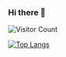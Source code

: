 ### Hi there 👋

<!--
**MSJroy/MSJroy** is a ✨ _special_ ✨ repository because its `README.md` (this file) appears on your GitHub profile.

Here are some ideas to get you started:

- 🔭 I’m currently working on ...
- 🌱 I’m currently learning ...
- 👯 I’m looking to collaborate on ...
- 🤔 I’m looking for help with ...
- 💬 Ask me about ...
- 📫 How to reach me: ...
- 😄 Pronouns: ...
- ⚡ Fun fact: ...
-->
![Visitor Count](https://profile-counter.glitch.me/MSJroy/count.svg)

[![Top Langs](https://github-readme-stats.vercel.app/api/top-langs/?username=MSJroy)](https://github.com/MSJroy/github-readme-stats)

